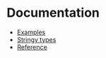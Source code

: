 # Documentation

- [Examples](examples)
- [Stringy types](STRINGY_TYPES.md)
- [Reference](reference)

